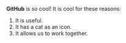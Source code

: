 **GitHub** is *so* cool!
It is cool for these reasons:
1. It is useful.
2. It has a cat as an icon.
3. It allows us to work together.
